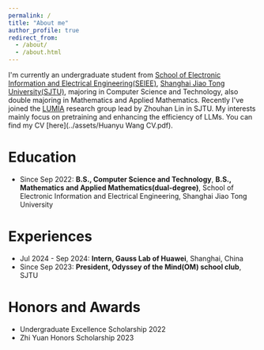 ```yaml
---
permalink: /
title: "About me"
author_profile: true
redirect_from: 
  - /about/
  - /about.html
---
```


I'm currently an undergraduate student from [School of Electronic Information and Electrical Engineering(SEIEE)](https://www.seiee.sjtu.edu.cn/), [Shanghai Jiao Tong University(SJTU)](https://www.sjtu.edu.cn/), majoring in Computer Science and Technology, also double majoring in Mathematics and Applied Mathematics. Recently I've joined the [LUMIA](https://github.com/LUMIA-Group) research group lead by Zhouhan Lin in SJTU. My interests mainly focus on pretraining and enhancing the efficiency of LLMs. You can find my CV [here](../assets/Huanyu Wang CV.pdf).

Education
======
- Since Sep 2022: **B.S., Computer Science and Technology**, **B.S., Mathematics and Applied Mathematics(dual-degree)**, School of Electronic Information and Electrical Engineering, Shanghai Jiao Tong University

Experiences
======
- Jul 2024 - Sep 2024: **Intern, Gauss Lab of Huawei**, Shanghai, China
- Since Sep 2023: **President, Odyssey of the Mind(OM) school club**, SJTU

Honors and Awards
======
- Undergraduate Excellence Scholarship 2022
- Zhi Yuan Honors Scholarship 2023
